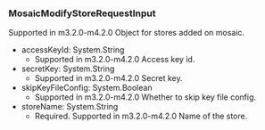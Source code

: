 ### MosaicModifyStoreRequestInput
Supported in m3.2.0-m4.2.0
Object for stores added on mosaic.

- accessKeyId: System.String
  - Supported in m3.2.0-m4.2.0
Access key id.
- secretKey: System.String
  - Supported in m3.2.0-m4.2.0
Secret key.
- skipKeyFileConfig: System.Boolean
  - Supported in m3.2.0-m4.2.0
Whether to skip key file config.
- storeName: System.String
  - Required. Supported in m3.2.0-m4.2.0
Name of the store.

